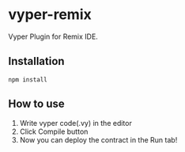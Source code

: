 # vyper-remix
Vyper Plugin for Remix IDE.

## Installation
```npm install```

## How to use
1. Write vyper code(.vy) in the editor
2. Click Compile button
3. Now you can deploy the contract in the Run tab!

